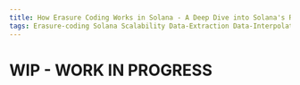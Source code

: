 ```yaml
---
title: How Erasure Coding Works in Solana - A Deep Dive into Solana's Reed–Solomon Codes
tags: Erasure-coding Solana Scalability Data-Extraction Data-Interpolation Missing-Value-Analysis Coefficient-Extraction Error-Correction Generalized-Reed-Solomon-Codes Reed-Solomon-Codes 
---
```


# WIP - WORK IN PROGRESS 
